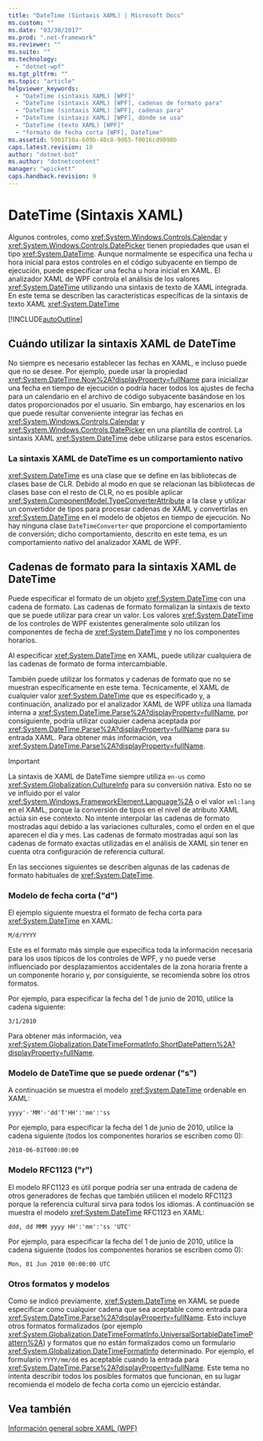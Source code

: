 ```yaml
---
title: "DateTime (Sintaxis XAML) | Microsoft Docs"
ms.custom: ""
ms.date: "03/30/2017"
ms.prod: ".net-framework"
ms.reviewer: ""
ms.suite: ""
ms.technology: 
  - "dotnet-wpf"
ms.tgt_pltfrm: ""
ms.topic: "article"
helpviewer_keywords: 
  - "DateTime (sintaxis XAML) [WPF]"
  - "DateTime (sintaxis XAML) [WPF], cadenas de formato para"
  - "DateTime (sintaxis XAML) [WPF], cadenas para"
  - "DateTime (sintaxis XAML) [WPF], dónde se usa"
  - "DateTime (texto XAML) [WPF]"
  - "formato de fecha corta [WPF], DateTime"
ms.assetid: 5901710a-609b-40c8-9d65-f0016cd9090b
caps.latest.revision: 10
author: "dotnet-bot"
ms.author: "dotnetcontent"
manager: "wpickett"
caps.handback.revision: 9
---
```

# DateTime (Sintaxis XAML)
Algunos controles, como <xref:System.Windows.Controls.Calendar> y <xref:System.Windows.Controls.DatePicker> tienen propiedades que usan el tipo <xref:System.DateTime>.  Aunque normalmente se especifica una fecha u hora inicial para estos controles en el código subyacente en tiempo de ejecución, puede especificar una fecha u hora inicial en XAML.  El analizador XAML de WPF controla el análisis de los valores <xref:System.DateTime> utilizando una sintaxis de texto de XAML integrada.  En este tema se describen las características específicas de la sintaxis de texto XAML <xref:System.DateTime>  
  
 [!INCLUDE[autoOutline](../Token/autoOutline_md.md)]  
  
<a name="where_datetime_xaml_syntax_is_used"></a>   
## Cuándo utilizar la sintaxis XAML de DateTime  
 No siempre es necesario establecer las fechas en XAML, e incluso puede que no se desee.  Por ejemplo, puede usar la propiedad <xref:System.DateTime.Now%2A?displayProperty=fullName> para inicializar una fecha en tiempo de ejecución o podría hacer todos los ajustes de fecha para un calendario en el archivo de código subyacente basándose en los datos proporcionados por el usuario.  Sin embargo, hay escenarios en los que puede resultar conveniente integrar las fechas en <xref:System.Windows.Controls.Calendar> y <xref:System.Windows.Controls.DatePicker> en una plantilla de control.  La sintaxis XAML <xref:System.DateTime> debe utilizarse para estos escenarios.  
  
### La sintaxis XAML de DateTime es un comportamiento nativo  
 <xref:System.DateTime> es una clase que se define en las bibliotecas de clases base de CLR.  Debido al modo en que se relacionan las bibliotecas de clases base con el resto de CLR, no es posible aplicar <xref:System.ComponentModel.TypeConverterAttribute> a la clase y utilizar un convertidor de tipos para procesar cadenas de XAML y convertirlas en <xref:System.DateTime> en el modelo de objetos en tiempo de ejecución.  No hay ninguna clase `DateTimeConverter` que proporcione el comportamiento de conversión; dicho comportamiento, descrito en este tema, es un comportamiento nativo del analizador XAML de WPF.  
  
<a name="format_strings_for_datetime_xaml_syntax"></a>   
## Cadenas de formato para la sintaxis XAML de DateTime  
 Puede especificar el formato de un objeto <xref:System.DateTime> con una cadena de formato.  Las cadenas de formato formalizan la sintaxis de texto que se puede utilizar para crear un valor.  Los valores <xref:System.DateTime> de los controles de WPF existentes generalmente solo utilizan los componentes de fecha de <xref:System.DateTime> y no los componentes horarios.  
  
 Al especificar <xref:System.DateTime> en XAML, puede utilizar cualquiera de las cadenas de formato de forma intercambiable.  
  
 También puede utilizar los formatos y cadenas de formato que no se muestran específicamente en este tema.  Técnicamente, el XAML de cualquier valor <xref:System.DateTime> que es especificado y, a continuación, analizado por el analizador XAML de WPF utiliza una llamada interna a <xref:System.DateTime.Parse%2A?displayProperty=fullName>, por consiguiente, podría utilizar cualquier cadena aceptada por <xref:System.DateTime.Parse%2A?displayProperty=fullName> para su entrada XAML.  Para obtener más información, vea <xref:System.DateTime.Parse%2A?displayProperty=fullName>.  
  
> [!IMPORTANT]
>  La sintaxis de XAML de DateTime siempre utiliza `en-us` como <xref:System.Globalization.CultureInfo> para su conversión nativa.  Esto no se ve influido por el valor <xref:System.Windows.FrameworkElement.Language%2A> o el valor `xml:lang` en el XAML, porque la conversión de tipos en el nivel de atributo XAML actúa sin ese contexto.  No intente interpolar las cadenas de formato mostradas aquí debido a las variaciones culturales, como el orden en el que aparecen el día y mes.  Las cadenas de formato mostradas aquí son las cadenas de formato exactas utilizadas en el análisis de XAML sin tener en cuenta otra configuración de referencia cultural.  
  
 En las secciones siguientes se describen algunas de las cadenas de formato habituales de <xref:System.DateTime>.  
  
### Modelo de fecha corta \("d"\)  
 El ejemplo siguiente muestra el formato de fecha corta para <xref:System.DateTime> en XAML:  
  
 `M/d/YYYY`  
  
 Este es el formato más simple que especifica toda la información necesaria para los usos típicos de los controles de WPF, y no puede verse influenciado por desplazamientos accidentales de la zona horaria frente a un componente horario y, por consiguiente, se recomienda sobre los otros formatos.  
  
 Por ejemplo, para especificar la fecha del 1 de junio de 2010, utilice la cadena siguiente:  
  
 `3/1/2010`  
  
 Para obtener más información, vea <xref:System.Globalization.DateTimeFormatInfo.ShortDatePattern%2A?displayProperty=fullName>.  
  
### Modelo de DateTime que se puede ordenar \("s"\)  
 A continuación se muestra el modelo <xref:System.DateTime> ordenable en XAML:  
  
 `yyyy'-'MM'-'dd'T'HH':'mm':'ss`  
  
 Por ejemplo, para especificar la fecha del 1 de junio de 2010, utilice la cadena siguiente \(todos los componentes horarios se escriben como 0\):  
  
 `2010-06-01T000:00:00`  
  
### Modelo RFC1123 \("r"\)  
 El modelo RFC1123 es útil porque podría ser una entrada de cadena de otros generadores de fechas que también utilicen el modelo RFC1123 porque la referencia cultural sirva para todos los idiomas.  A continuación se muestra el modelo <xref:System.DateTime> RFC1123 en XAML:  
  
 `ddd, dd MMM yyyy HH':'mm':'ss 'UTC'`  
  
 Por ejemplo, para especificar la fecha del 1 de junio de 2010, utilice la cadena siguiente \(todos los componentes horarios se escriben como 0\):  
  
 `Mon, 01 Jun 2010 00:00:00 UTC`  
  
### Otros formatos y modelos  
 Como se indicó previamente, <xref:System.DateTime> en XAML se puede especificar como cualquier cadena que sea aceptable como entrada para <xref:System.DateTime.Parse%2A?displayProperty=fullName>.  Esto incluye otros formatos formalizados \(por ejemplo <xref:System.Globalization.DateTimeFormatInfo.UniversalSortableDateTimePattern%2A>\) y formatos que no están formalizados como un formulario <xref:System.Globalization.DateTimeFormatInfo> determinado.  Por ejemplo, el formulario `YYYY/mm/dd` es aceptable cuando la entrada para <xref:System.DateTime.Parse%2A?displayProperty=fullName>.  Este tema no intenta describir todos los posibles formatos que funcionan, en su lugar recomienda el modelo de fecha corta como un ejercicio estándar.  
  
## Vea también  
 [Información general sobre XAML \(WPF\)](../../../../docs/framework/wpf/advanced/xaml-overview-wpf.md)